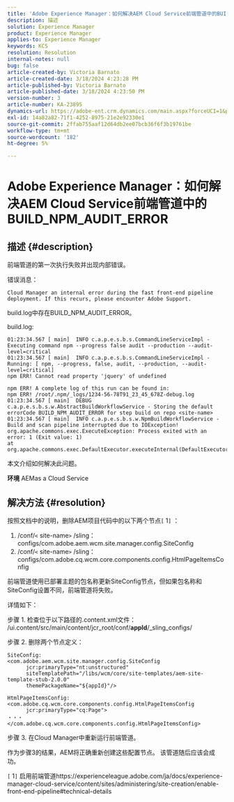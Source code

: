 ```yaml
---
title: 'Adobe Experience Manager：如何解决AEM Cloud Service前端管道中的BUILD_NPM_AUDIT_ERROR'
description: 描述
solution: Experience Manager
product: Experience Manager
applies-to: Experience Manager
keywords: KCS
resolution: Resolution
internal-notes: null
bug: false
article-created-by: Victoria Barnato
article-created-date: 3/18/2024 4:23:28 PM
article-published-by: Victoria Barnato
article-published-date: 3/18/2024 4:23:50 PM
version-number: 3
article-number: KA-23895
dynamics-url: https://adobe-ent.crm.dynamics.com/main.aspx?forceUCI=1&pagetype=entityrecord&etn=knowledgearticle&id=890d92d5-43e5-ee11-904c-00224806b7b2
exl-id: 14a82a82-71f1-4252-8975-21e2e92330e1
source-git-commit: 2ffab755aaf12d64db2ee07bcb36f6f3b19761be
workflow-type: tm+mt
source-wordcount: '182'
ht-degree: 5%

---
```


# Adobe Experience Manager：如何解决AEM Cloud Service前端管道中的BUILD_NPM_AUDIT_ERROR

## 描述 {#description}


前端管道的第一次执行失败并出现内部错误。

错误消息：


```
Cloud Manager an internal error during the fast front-end pipeline deployment. If this recurs, please encounter Adobe Support.
```


build.log中存在BUILD_NPM_AUDIT_ERROR。

build.log:


```
01:23:34.567 [ main]  INFO c.a.p.e.s.b.s.CommandLineServiceImpl - Executing command npm --progress false audit --production --audit-level=critical
01:23:34.567 [ main]  INFO c.a.p.e.s.b.s.CommandLineServiceImpl - Running: [ npm, --progress, false, audit, --production, --audit-level=critical] 
npm ERR! Cannot read property 'jquery' of undefined

npm ERR! A complete log of this run can be found in:
npm ERR! /root/.npm/_logs/1234-56-78T91_23_45_678Z-debug.log
01:23:34.567 [ main]  DEBUG c.a.p.e.s.b.s.w.AbstractBuildWorkflowService - Storing the default errorCode BUILD_NPM_AUDIT_ERROR for step build on repo <site-name>
01:23:34.567 [ main]  INFO c.a.p.e.s.b.s.w.NpmBuildWorkflowService - Build and scan pipeline interrupted due to IOException!
org.apache.commons.exec.ExecuteException: Process exited with an error: 1 (Exit value: 1)
at org.apache.commons.exec.DefaultExecutor.executeInternal(DefaultExecutor.java:404)
```


本文介绍如何解决此问题。

<b>环境</b>
AEMas a Cloud Service


## 解决方法 {#resolution}


按照文档中的说明，删除AEM项目代码中的以下两个节点`[` 1`]` ：

1. /conf/`<` site-name`>` /sling：configs/com.adobe.aem.wcm.site.manager.config.SiteConfig
2. /conf/`<` site-name`>` /sling：configs/com.adobe.cq.wcm.core.components.config.HtmlPageItemsConfig

前端管道使用已部署主题的包名称更新SiteConfig节点，但如果包名称和SiteConfig设置不同，前端管道将失败。

详情如下：

步骤 1. 检查位于以下路径的.content.xml文件： /ui.content/src/main/content/jcr_root/conf/__appId__/_sling_configs/

步骤 2. 删除两个节点定义：


```
SiteConfig:
<com.adobe.aem.wcm.site.manager.config.SiteConfig
      jcr:primaryType="nt:unstructured"
      siteTemplatePath="/libs/wcm/core/site-templates/aem-site-template-stub-2.0.0"
      themePackageName="${appId}"/>
```



```
HtmlPageItemsConfig:
<com.adobe.cq.wcm.core.components.config.HtmlPageItemsConfig
      jcr:primaryType="cq:Page">
・・・
</com.adobe.cq.wcm.core.components.config.HtmlPageItemsConfig>
```


步骤 3. 在Cloud Manager中重新运行前端管道。

作为步骤3的结果，AEM将正确重新创建这些配置节点。 该管道随后应该会成功。

`[` 1`]`  启用前端管道https://experienceleague.adobe.com/ja/docs/experience-manager-cloud-service/content/sites/administering/site-creation/enable-front-end-pipeline#technical-details
